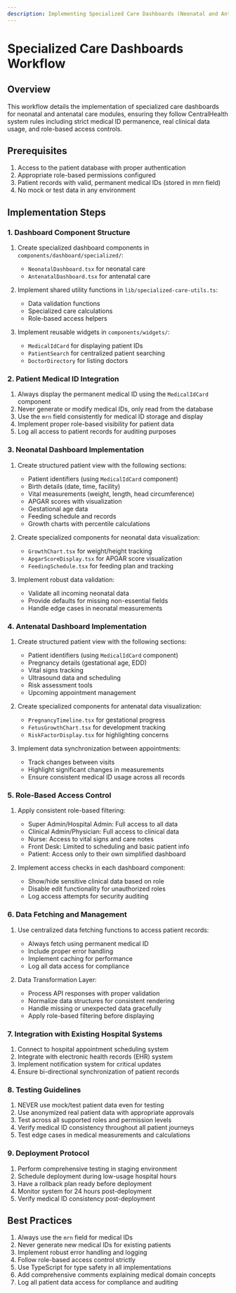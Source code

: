 ```yaml
---
description: Implementing Specialized Care Dashboards (Neonatal and Antenatal)
---
```


# Specialized Care Dashboards Workflow

## Overview

This workflow details the implementation of specialized care dashboards for neonatal and antenatal care modules, ensuring they follow CentralHealth system rules including strict medical ID permanence, real clinical data usage, and role-based access controls.

## Prerequisites

1. Access to the patient database with proper authentication
2. Appropriate role-based permissions configured
3. Patient records with valid, permanent medical IDs (stored in mrn field)
4. No mock or test data in any environment

## Implementation Steps

### 1. Dashboard Component Structure

1. Create specialized dashboard components in `components/dashboard/specialized/`:
   - `NeonatalDashboard.tsx` for neonatal care
   - `AntenatalDashboard.tsx` for antenatal care

2. Implement shared utility functions in `lib/specialized-care-utils.ts`:
   - Data validation functions
   - Specialized care calculations
   - Role-based access helpers

3. Implement reusable widgets in `components/widgets/`:
   - `MedicalIdCard` for displaying patient IDs
   - `PatientSearch` for centralized patient searching
   - `DoctorDirectory` for listing doctors

### 2. Patient Medical ID Integration

1. Always display the permanent medical ID using the `MedicalIdCard` component
2. Never generate or modify medical IDs, only read from the database
3. Use the `mrn` field consistently for medical ID storage and display
4. Implement proper role-based visibility for patient data
5. Log all access to patient records for auditing purposes

### 3. Neonatal Dashboard Implementation

1. Create structured patient view with the following sections:
   - Patient identifiers (using `MedicalIdCard` component)
   - Birth details (date, time, facility)
   - Vital measurements (weight, length, head circumference)
   - APGAR scores with visualization
   - Gestational age data
   - Feeding schedule and records
   - Growth charts with percentile calculations

2. Create specialized components for neonatal data visualization:
   - `GrowthChart.tsx` for weight/height tracking
   - `ApgarScoreDisplay.tsx` for APGAR score visualization
   - `FeedingSchedule.tsx` for feeding plan and tracking

3. Implement robust data validation:
   - Validate all incoming neonatal data
   - Provide defaults for missing non-essential fields
   - Handle edge cases in neonatal measurements

### 4. Antenatal Dashboard Implementation

1. Create structured patient view with the following sections:
   - Patient identifiers (using `MedicalIdCard` component)
   - Pregnancy details (gestational age, EDD)
   - Vital signs tracking
   - Ultrasound data and scheduling
   - Risk assessment tools
   - Upcoming appointment management

2. Create specialized components for antenatal data visualization:
   - `PregnancyTimeline.tsx` for gestational progress
   - `FetusGrowthChart.tsx` for development tracking
   - `RiskFactorDisplay.tsx` for highlighting concerns

3. Implement data synchronization between appointments:
   - Track changes between visits
   - Highlight significant changes in measurements
   - Ensure consistent medical ID usage across all records

### 5. Role-Based Access Control

1. Apply consistent role-based filtering:
   - Super Admin/Hospital Admin: Full access to all data
   - Clinical Admin/Physician: Full access to clinical data
   - Nurse: Access to vital signs and care notes
   - Front Desk: Limited to scheduling and basic patient info
   - Patient: Access only to their own simplified dashboard

2. Implement access checks in each dashboard component:
   - Show/hide sensitive clinical data based on role
   - Disable edit functionality for unauthorized roles
   - Log access attempts for security auditing

### 6. Data Fetching and Management

1. Use centralized data fetching functions to access patient records:
   - Always fetch using permanent medical ID
   - Include proper error handling
   - Implement caching for performance
   - Log all data access for compliance

2. Data Transformation Layer:
   - Process API responses with proper validation
   - Normalize data structures for consistent rendering
   - Handle missing or unexpected data gracefully
   - Apply role-based filtering before displaying

### 7. Integration with Existing Hospital Systems

1. Connect to hospital appointment scheduling system
2. Integrate with electronic health records (EHR) system
3. Implement notification system for critical updates
4. Ensure bi-directional synchronization of patient records

### 8. Testing Guidelines

1. NEVER use mock/test patient data even for testing
2. Use anonymized real patient data with appropriate approvals
3. Test across all supported roles and permission levels
4. Verify medical ID consistency throughout all patient journeys
5. Test edge cases in medical measurements and calculations

### 9. Deployment Protocol

1. Perform comprehensive testing in staging environment
2. Schedule deployment during low-usage hospital hours
3. Have a rollback plan ready before deployment
4. Monitor system for 24 hours post-deployment
5. Verify medical ID consistency post-deployment

## Best Practices

1. Always use the `mrn` field for medical IDs
2. Never generate new medical IDs for existing patients
3. Implement robust error handling and logging
4. Follow role-based access control strictly
5. Use TypeScript for type safety in all implementations
6. Add comprehensive comments explaining medical domain concepts
7. Log all patient data access for compliance and auditing